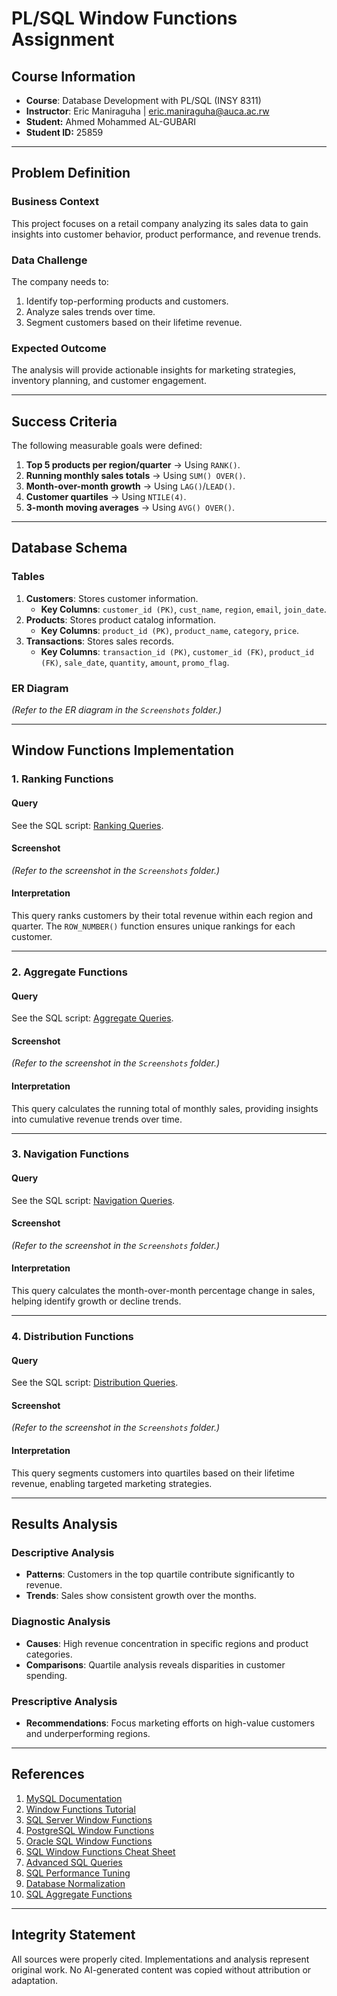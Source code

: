 # PL/SQL Window Functions Assignment

## Course Information
- **Course**: Database Development with PL/SQL (INSY 8311)  
- **Instructor**: Eric Maniraguha | eric.maniraguha@auca.ac.rw  
- **Student:** Ahmed Mohammed AL-GUBARI  
- **Student ID:** 25859

---

## Problem Definition

### Business Context
This project focuses on a retail company analyzing its sales data to gain insights into customer behavior, product performance, and revenue trends.

### Data Challenge
The company needs to:
1. Identify top-performing products and customers.
2. Analyze sales trends over time.
3. Segment customers based on their lifetime revenue.

### Expected Outcome
The analysis will provide actionable insights for marketing strategies, inventory planning, and customer engagement.

---

## Success Criteria

The following measurable goals were defined:
1. **Top 5 products per region/quarter** → Using `RANK()`.  
2. **Running monthly sales totals** → Using `SUM() OVER()`.  
3. **Month-over-month growth** → Using `LAG()`/`LEAD()`.  
4. **Customer quartiles** → Using `NTILE(4)`.  
5. **3-month moving averages** → Using `AVG() OVER()`.  

---

## Database Schema

### Tables
1. **Customers**: Stores customer information.  
   - **Key Columns**: `customer_id (PK)`, `cust_name`, `region`, `email`, `join_date`.  
2. **Products**: Stores product catalog information.  
   - **Key Columns**: `product_id (PK)`, `product_name`, `category`, `price`.  
3. **Transactions**: Stores sales records.  
   - **Key Columns**: `transaction_id (PK)`, `customer_id (FK)`, `product_id (FK)`, `sale_date`, `quantity`, `amount`, `promo_flag`.  

### ER Diagram
*(Refer to the ER diagram in the `Screenshots` folder.)*  

---

## Window Functions Implementation

### 1. Ranking Functions
#### Query
See the SQL script: [Ranking Queries](SQL_Scripts/Ranking%20sql03_queries_ranking.sql.txt).  

#### Screenshot
*(Refer to the screenshot in the `Screenshots` folder.)*  

#### Interpretation
This query ranks customers by their total revenue within each region and quarter. The `ROW_NUMBER()` function ensures unique rankings for each customer.  

---

### 2. Aggregate Functions
#### Query
See the SQL script: [Aggregate Queries](SQL_Scripts/Aggregate%20sql04_queries_aggregate.sql.txt).  

#### Screenshot
*(Refer to the screenshot in the `Screenshots` folder.)*  

#### Interpretation
This query calculates the running total of monthly sales, providing insights into cumulative revenue trends over time.  

---

### 3. Navigation Functions
#### Query
See the SQL script: [Navigation Queries](SQL_Scripts/Navigation%20sql05_queries_navigation.sql.txt).  

#### Screenshot
*(Refer to the screenshot in the `Screenshots` folder.)*  

#### Interpretation
This query calculates the month-over-month percentage change in sales, helping identify growth or decline trends.  

---

### 4. Distribution Functions
#### Query
See the SQL script: [Distribution Queries](SQL_Scripts/Distribution%20sql06_queries_distribution.sql.txt).  

#### Screenshot
*(Refer to the screenshot in the `Screenshots` folder.)*  

#### Interpretation
This query segments customers into quartiles based on their lifetime revenue, enabling targeted marketing strategies.  

---

## Results Analysis

### Descriptive Analysis
- **Patterns**: Customers in the top quartile contribute significantly to revenue.  
- **Trends**: Sales show consistent growth over the months.  

### Diagnostic Analysis
- **Causes**: High revenue concentration in specific regions and product categories.  
- **Comparisons**: Quartile analysis reveals disparities in customer spending.  

### Prescriptive Analysis
- **Recommendations**: Focus marketing efforts on high-value customers and underperforming regions.  

---

## References

1. [MySQL Documentation](https://dev.mysql.com/doc/)  
2. [Window Functions Tutorial](https://www.sqltutorial.org/sql-window-functions/)  
3. [SQL Server Window Functions](https://learn.microsoft.com/en-us/sql/t-sql/queries/select-over-clause-transact-sql)  
4. [PostgreSQL Window Functions](https://www.postgresql.org/docs/current/tutorial-window.html)  
5. [Oracle SQL Window Functions](https://docs.oracle.com/en/database/oracle/oracle-database/21/sqlrf/SQL-Queries-and-Subqueries.html#GUID-3D5A8E6B-8D5E-4D3A-8B6F-7D1E8D5E6B8E)  
6. [SQL Window Functions Cheat Sheet](https://www.dataquest.io/blog/sql-window-functions/)  
7. [Advanced SQL Queries](https://www.analyticsvidhya.com/blog/2021/06/advanced-sql-queries/)  
8. [SQL Performance Tuning](https://use-the-index-luke.com/)  
9. [Database Normalization](https://www.guru99.com/database-normalization.html)  
10. [SQL Aggregate Functions](https://www.w3schools.com/sql/sql_count_avg_sum.asp)  

---

## Integrity Statement

All sources were properly cited. Implementations and analysis represent original work. No AI-generated content was copied without attribution or adaptation.  
